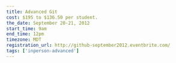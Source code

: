 ```yaml
---
title: Advanced Git
cost: $195 to $136.50 per student.
the_date: September 20-21, 2012
start_time: 9am
end_time: 12pm
timezone: MDT
registration_url: http://github-september2012.eventbrite.com/
tags: ['inperson-advanced']
---
```

